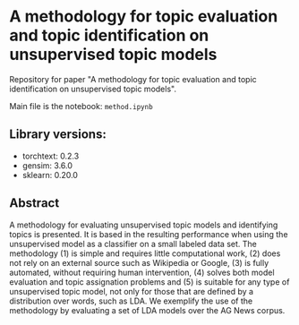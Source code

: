 # A methodology for topic evaluation and topic identification on unsupervised topic models

Repository for paper "A methodology for topic evaluation and topic identification on unsupervised topic models".

Main file is the notebook: `method.ipynb`

## Library versions:

* torchtext: 0.2.3
* gensim: 3.6.0
* sklearn: 0.20.0

## Abstract

A methodology for evaluating unsupervised topic models and identifying topics is presented. It is based in the resulting performance when using the unsupervised model as a classifier on a small labeled data set. The methodology (1) is simple and requires little computational work, (2) does not rely on an external source such as Wikipedia or Google, (3) is fully automated, without requiring human intervention, (4) solves both model evaluation and topic assignation problems and (5) is suitable for any type of unsupervised topic model, not only for those that are defined by a distribution over words, such as LDA.
We exemplify the use of the methodology by evaluating a set of LDA models over the AG News corpus.
